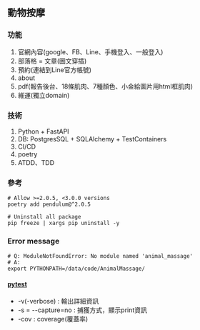 ## 動物按摩

### 功能
1. 官網內容(google、FB、Line、手機登入、一般登入)
2. 部落格 = 文章(圖文穿插)
3. 預約(連結到Line官方帳號)
4. about
5. pdf(報告後台、18條肌肉、7種顏色、小金給圖片用html框肌肉)
6. 維運(獨立domain)

### 技術
1. Python + FastAPI
2. DB: PostgresSQL + SQLAlchemy + TestContainers
3. CI/CD
4. poetry
5. ATDD、TDD

### 參考
```shell
# Allow >=2.0.5, <3.0.0 versions
poetry add pendulum@^2.0.5

# Uninstall all package
pip freeze | xargs pip uninstall -y
```

### Error message
```shell
# Q: ModuleNotFoundError: No module named 'animal_massage'
# A:
export PYTHONPATH=/data/code/AnimalMassage/ 
```


#### [pytest](https://codingnote.cc/zh-tw/p/198385/)
- -v(-verbose) : 輸出詳細資訊
- -s = --capture=no : 捕獲方式，顯示print資訊
- -cov : coverage(覆蓋率)

